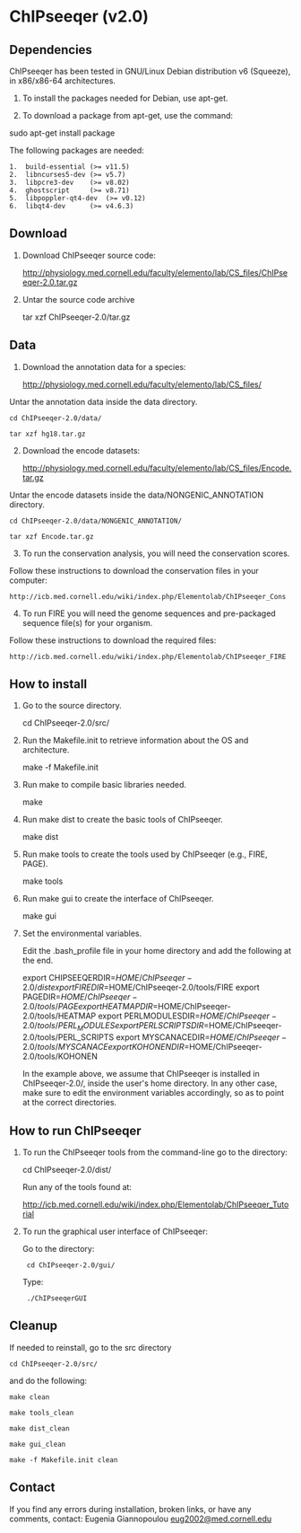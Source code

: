 # ChIPseeqer (v2.0)

## Dependencies

ChIPseeqer has been tested in GNU/Linux Debian distribution v6 (Squeeze), in x86/x86-64 
architectures.
	
1. To install the packages needed for Debian, use apt-get. 

2. To download a package from apt-get, use the command:

sudo apt-get install package

The following packages are needed:

	1.  build-essential	(>= v11.5)
	2.  libncurses5-dev	(>= v5.7)
	3.  libpcre3-dev	(>= v8.02)
	4.  ghostscript		(>= v8.71)
	5.  libpoppler-qt4-dev	(>= v0.12)
	6.  libqt4-dev		(>= v4.6.3)


## Download

1. Download ChIPseeqer source code:

	http://physiology.med.cornell.edu/faculty/elemento/lab/CS_files/ChIPseeqer-2.0.tar.gz
	
2. Untar the source code archive

	tar xzf ChIPseeqer-2.0/tar.gz


## Data


1. Download the annotation data for a species:

	http://physiology.med.cornell.edu/faculty/elemento/lab/CS_files/
	
Untar the annotation data inside the data directory.

	cd ChIPseeqer-2.0/data/
	
	tar xzf hg18.tar.gz
	
2. Download the encode datasets:

	http://physiology.med.cornell.edu/faculty/elemento/lab/CS_files/Encode.tar.gz
	
Untar the encode datasets inside the data/NONGENIC_ANNOTATION directory.

	cd ChIPseeqer-2.0/data/NONGENIC_ANNOTATION/
	
	tar xzf Encode.tar.gz

3. To run the conservation analysis, you will need the conservation scores.

Follow these instructions to download the conservation files in your computer:

	http://icb.med.cornell.edu/wiki/index.php/Elementolab/ChIPseeqer_Cons

4. To run FIRE you will need the genome sequences and pre-packaged sequence file(s) 
for your organism.

Follow these instructions to download the required files:

	http://icb.med.cornell.edu/wiki/index.php/Elementolab/ChIPseeqer_FIRE


## How to install

1. Go to the source directory.

	cd ChIPseeqer-2.0/src/

2. Run the Makefile.init to retrieve information about the OS and architecture.

	make -f Makefile.init
	
3. Run make to compile basic libraries needed.

	make

4. Run make dist to create the basic tools of ChIPseeqer.

	make dist
	
5. Run make tools to create the tools used by ChIPseeqer (e.g., FIRE, PAGE).

	make tools

6. Run make gui to create the interface of ChIPseeqer.

	make gui

7. Set the environmental variables.

	Edit the .bash_profile file in your home directory and add the following at the end.
	
	export CHIPSEEQERDIR=$HOME/ChIPseeqer-2.0/dist
	export FIREDIR=$HOME/ChIPseeqer-2.0/tools/FIRE
	export PAGEDIR=$HOME/ChIPseeqer-2.0/tools/PAGE
	export HEATMAPDIR=$HOME/ChIPseeqer-2.0/tools/HEATMAP
	export PERLMODULESDIR=$HOME/ChIPseeqer-2.0/tools/PERL_MODULES
	export PERLSCRIPTSDIR=$HOME/ChIPseeqer-2.0/tools/PERL_SCRIPTS
	export MYSCANACEDIR=$HOME/ChIPseeqer-2.0/tools/MYSCANACE
	export KOHONENDIR=$HOME/ChIPseeqer-2.0/tools/KOHONEN
	
	In the example above, we assume that ChIPseeqer is installed in 
	ChIPseeqer-2.0/, inside the user's home directory. In any other case,
	make sure to edit the environment variables accordingly, so as to point 
	at the correct directories.


## How to run ChIPseeqer

1. To run the ChIPseeqer tools from the command-line go to the directory:

	cd ChIPseeqer-2.0/dist/
	
	Run any of the tools found at:
	
	http://icb.med.cornell.edu/wiki/index.php/Elementolab/ChIPseeqer_Tutorial

2. To run the graphical user interface of ChIPseeqer: 

	Go to the directory:

		cd ChIPseeqer-2.0/gui/

	Type:

		./ChIPseeqerGUI


## Cleanup
	
If needed to reinstall, go to the src directory

	cd ChIPseeqer-2.0/src/

and do the following:

	make clean
	
	make tools_clean
	
	make dist_clean
	
	make gui_clean

	make -f Makefile.init clean


## Contact

If you find any errors during installation, broken links, or have any comments, contact: Eugenia Giannopoulou <eug2002@med.cornell.edu>

